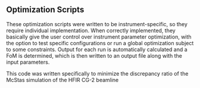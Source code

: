## Optimization Scripts
These optimization scripts were written to be instrument-specific, so they require individual implementation.
When correctly implemented, they basically give the user control over instrument parameter optimization, with the option to test specific configurations or run a global optimization subject to some constraints. 
Output for each run is automatically calculated and a FoM is determined, which is then written to an output file along with the input parameters.

This code was written specifically to minimize the discrepancy ratio of the McStas simulation of the HFIR CG-2 beamline

